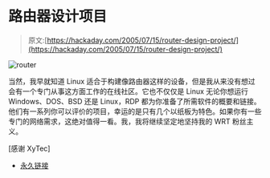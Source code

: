 # 路由器设计项目

> 原文:[https://hackaday.com/2005/07/15/router-design-project/](https://hackaday.com/2005/07/15/router-design-project/)

![router](../Images/7162df0be0679b5562e1ab0adc9b6523.png)

当然，我早就知道 Linux 适合于构建像路由器这样的设备，但是我从来没有想过会有一个专门从事这方面工作的在线社区。它也不仅仅是 Linux 无论你想运行 Windows、DOS、BSD 还是 Linux，RDP 都为你准备了所需软件的概要和链接。他们有一系列你可以评价的项目，幸运的是只有几个以纸板为特色。如果你有一些专门的网络需求，这绝对值得一看。我，我将继续坚定地坚持我的 WRT 粉丝主义。

[感谢 XyTec]

*   [永久链接](http://www.routerdesign.com/index.php)